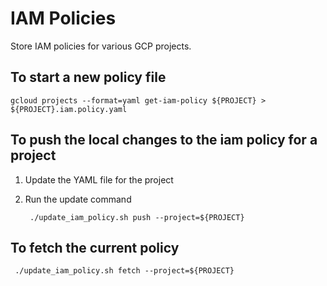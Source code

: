 # IAM Policies

Store IAM policies for various GCP projects.

## To start a new policy file

```
gcloud projects --format=yaml get-iam-policy ${PROJECT} > ${PROJECT}.iam.policy.yaml
```
## To push the local changes to  the iam policy for a project

1. Update the YAML file for the project
1. Run the update command

   ```
    ./update_iam_policy.sh push --project=${PROJECT}
   ```

## To fetch the current policy

```
 ./update_iam_policy.sh fetch --project=${PROJECT}
```